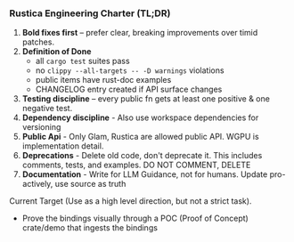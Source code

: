 ### Rustica Engineering Charter (TL;DR)
1. **Bold fixes first** – prefer clear, breaking improvements over timid patches.
2. **Definition of Done**  
   - all `cargo test` suites pass  
   - no `clippy --all-targets -- -D warnings` violations  
   - public items have rust-doc examples  
   - CHANGELOG entry created if API surface changes
3. **Testing discipline** – every public fn gets at least one positive & one negative test.
4. **Dependency discipline** - Also use workspace dependencies for versioning
5. **Public Api** - Only Glam, Rustica are allowed public API. WGPU is implementation detail.
6. **Deprecations** - Delete old code, don't deprecate it. This includes comments, tests, and examples. DO NOT COMMENT, DELETE
7. **Documentation** - Write for LLM Guidance, not for humans. Update pro-actively, use source as truth


Current Target (Use as a high level direction, but not a strict task).
- Prove the bindings visually through a POC (Proof of Concept) crate/demo that ingests the bindings